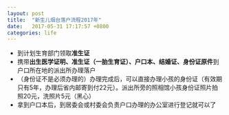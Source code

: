 ```yaml
---
layout: post
title:  "新生儿烟台落户流程2017年"
date:   2017-05-31 17:17:57 +0800
categories: life
---
```

* 到计划生育部门领取**准生证**
* 携带**出生医学证明、准生证（一胎生育证）、户口本、结婚证、身份证原件**到户口所在地的派出所办理落户
* （身份证不是必须办理的）办理完成后，可以直接办理小孩的身份证（有效期只有5年，办理后省内邮寄到付22元）。派出所旁的照相馆小孩身份证照片拍照20元，洗照片5元（黑心）
* 拿到户口本后，到居委会或村委会负责户口办理的办公室进行登记就可以了